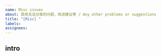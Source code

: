 ```yaml
---
name: Misc issues
about: 其他无法分类的问题，改进建议等 / Any other problems or suggestions
title: "[Misc] "
labels:
assignees:
---
```

<!-- 请先阅读 Please read README.md first.-->
## intro

